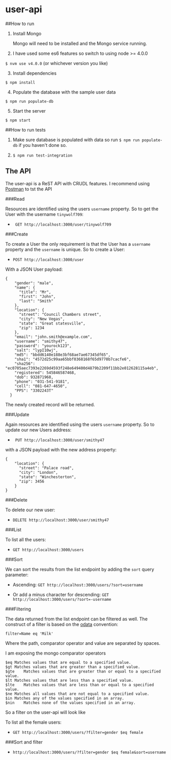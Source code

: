 # user-api

##How to run

1. Install Mongo

    Mongo will need to be installed and the Mongo service running.

2. I have used some es6 features so switch to using node >= 4.0.0

  `$ nvm use v4.0.0` (or whichever version you like)

3. Install dependencies

  `$ npm install`

4. Populate the database with the sample user data

  `$ npm run populate-db`

5. Start the server

  `$ npm start`

##How to run tests

1. Make sure database is populated with data so run `$ npm run populate-db` if you haven't done so.

2. `$ npm run test-integration`

## The API

The user-api is a ReST API with CRUDL features. I recommend using [Postman](https://www.getpostman.com/) to tst the API

###Read

Resources are identified using the users `username` property. So to get the User with the username `tinywolf709`:

- ` GET http://localhost:3000/user/tinywolf709`

###Create

To create a User the only requirement is that the User has a `username` property and the `username` is unique. So to create a User:

- `POST http://localhost:3000/user`

With a JSON User payload:

```
{
    "gender": "male",
    "name": {
      "title": "Mr",
      "first": "John",
      "last": "Smith"
    },
    "location": {
      "street": "Council Chambers street",
      "city": "New Vegas",
      "state": "Great statesville",
      "zip": 1234
    },
    "email": "john.smith@example.com",
    "username": "smithy47",
    "password": "yourock123",
    "salt": "lypI10wj",
    "md5": "bbdd6140e188e3bf68ae7ae67345df65",
    "sha1": "4572d25c99aa65bbf0368168f65d9770b7cacfe6",
    "sha256": "ec0705aec7393e2269d4593f248e649400d4879b2209f11bb2e012628115a4eb",
    "registered": 545846587468,
    "dob": 932871968,
    "phone": "031-541-9181",
    "cell": "081-647-4650",
    "PPS": "3302243T"
  }
  ```
  
  The newly created record will be returned.
  
###Update

Again resources are identified using the users `username` property. So to update our new Users address:

- ` PUT http://localhost:3000/user/smithy47`

with a JSON payload with the new address property:

```
{
    "location": {
      "street": "Palace road",
      "city": "London",
      "state": "Winchesterton",
      "zip": 3456
    }
}
  ```

###Delete

To delete our new user:

- `DELETE http://localhost:3000/user/smithy47`

###List

To list all the users:

- `GET http://localhost:3000/users`

###Sort

We can sort the results from the list endpoint by adding the `sort` query parameter:


- Ascending: `GET http://localhost:3000/users/?sort=username`

- Or add a minus character for descending: `GET http://localhost:3000/users/?sort=-username`

###Filtering

The data returned from the list endpoint can be filtered as well.
The construct of a filter is based on the [odata](http://www.odata.org/documentation/odata-version-3-0/url-conventions/) convention:

`filter=Name eq 'Milk'`

Where the path, comparator operator and value are separated by spaces.

I am exposing the mongo comparator operators

```
$eq	Matches values that are equal to a specified value.
$gt	Matches values that are greater than a specified value.
$gte	Matches values that are greater than or equal to a specified value.
$lt	Matches values that are less than a specified value.
$lte	Matches values that are less than or equal to a specified value.
$ne	Matches all values that are not equal to a specified value.
$in	Matches any of the values specified in an array.
$nin	Matches none of the values specified in an array.
```

So a filter on the user-api will look like 

To list all the female users:

- `GET http://localhost:3000/users/?filter=gender $eq female`

###Sort and filter

- `http://localhost:3000/users/?filter=gender $eq female&sort=username`
